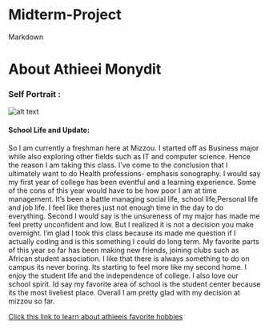 # Midterm-Project
Markdown

# About Athieei Monydit
### Self Portrait :
![alt text](file:///Users/athieeiamonydit/Downloads/Screen%20Shot%202023-03-17%20at%2010.24.06%20PM.jpg)
#### School Life and Update:
So I am currently a freshman here at Mizzou. I started off as Business major while also exploring other fields such as IT and computer science. Hence the reason I am taking this class. I’ve come to the conclusion that I ultimately want to do Health professions- emphasis sonography. I would say my first year of college has been eventful and a learning experience. Some of the cons of this year would have to be how poor I am at time management. It’s been a battle managing social life, school life,Personal life and job life. I feel like theres just not enough time in the day to do everything. Second I would say is the unsureness of my major has made me feel pretty unconfident and low. But I realized it is not a decision you make overnight. I’m glad I took this class because its made me question if I actually coding and is this something I could do long term. My favorite parts of this year so far has been making new friends, joining clubs such as African student association. I like that there is always something to do on campus its never boring. Its starting to feel more like my second home. I enjoy the student life and the independence of college. I also love our school spirit. Id say my favorite area of school is the student center because its the most liveliest place. Overall I am pretty glad with my decision at mizzou so far. 


[Click this link to learn about athieeis favorite hobbies](favoritehobbies.md)





